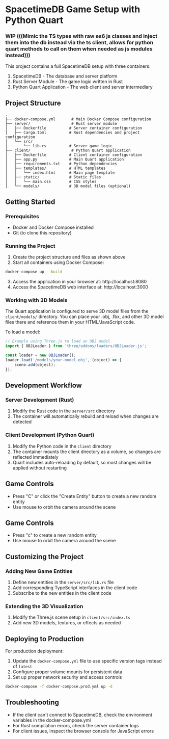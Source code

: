 # SpacetimeDB Game Setup with Python Quart

### WIP (((Mimic the TS types with raw es6 js classes and inject them into the db instead via the ts client, allows for python quart methods to call on them when needed as js modules instead)))

This project contains a full SpacetimeDB setup with three containers:
1. SpacetimeDB - The database and server platform
2. Rust Server Module - The game logic written in Rust
3. Python Quart Application - The web client and server intermediary

## Project Structure

```
.
├── docker-compose.yml       # Main Docker Compose configuration
├── server/                  # Rust server module
│   ├── Dockerfile          # Server container configuration 
│   ├── Cargo.toml          # Rust dependencies and project configuration
│   └── src/
│       └── lib.rs          # Server game logic
├── client/                  # Python Quart application
│   ├── Dockerfile          # Client container configuration
│   ├── app.py              # Main Quart application
│   ├── requirements.txt    # Python dependencies
│   ├── templates/          # HTML templates
│   │   └── index.html      # Main page template
│   ├── static/             # Static files
│   │   └── main.css        # CSS styles
│   └── models/             # 3D model files (optional)
```

## Getting Started

### Prerequisites

- Docker and Docker Compose installed
- Git (to clone this repository)

### Running the Project

1. Create the project structure and files as shown above
2. Start all containers using Docker Compose:

```bash
docker-compose up --build
```

3. Access the application in your browser at: http://localhost:8080
4. Access the SpacetimeDB web interface at: http://localhost:3000

### Working with 3D Models

The Quart application is configured to serve 3D model files from the `client/models/` directory. You can place your .obj, .fbx, and other 3D model files there and reference them in your HTML/JavaScript code.

To load a model:

```javascript
// Example using Three.js to load an OBJ model
import { OBJLoader } from 'three/addons/loaders/OBJLoader.js';

const loader = new OBJLoader();
loader.load('/models/your-model.obj', (object) => {
    scene.add(object);
});
```

## Development Workflow

### Server Development (Rust)

1. Modify the Rust code in the `server/src` directory
2. The container will automatically rebuild and reload when changes are detected

### Client Development (Python Quart)

1. Modify the Python code in the `client` directory
2. The container mounts the client directory as a volume, so changes are reflected immediately
3. Quart includes auto-reloading by default, so most changes will be applied without restarting

## Game Controls

- Press "C" or click the "Create Entity" button to create a new random entity
- Use mouse to orbit the camera around the scene

## Game Controls

- Press "c" to create a new random entity
- Use mouse to orbit the camera around the scene

## Customizing the Project

### Adding New Game Entities

1. Define new entities in the `server/src/lib.rs` file
2. Add corresponding TypeScript interfaces in the client code
3. Subscribe to the new entities in the client code

### Extending the 3D Visualization

1. Modify the Three.js scene setup in `client/src/index.ts`
2. Add new 3D models, textures, or effects as needed

## Deploying to Production

For production deployment:

1. Update the `docker-compose.yml` file to use specific version tags instead of `latest`
2. Configure proper volume mounts for persistent data
3. Set up proper network security and access controls

```bash
docker-compose -f docker-compose.prod.yml up -d
```

## Troubleshooting

- If the client can't connect to SpacetimeDB, check the environment variables in the docker-compose.yml
- For Rust compilation errors, check the server container logs
- For client issues, inspect the browser console for JavaScript errors
